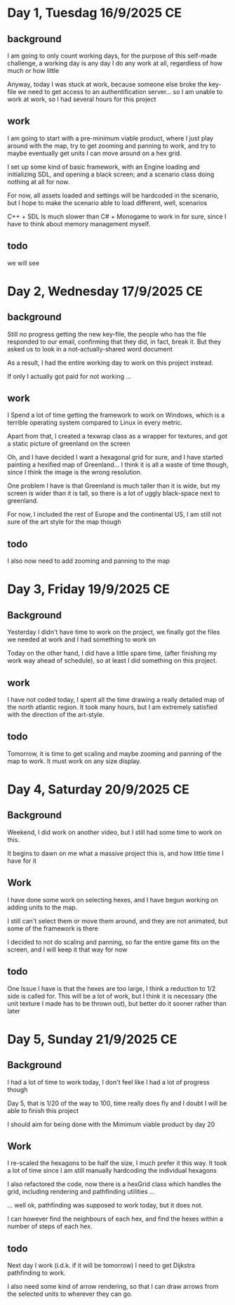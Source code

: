 Day 1, Tuesdag 16/9/2025 CE
============
background
---
I am going to only count working days, for the purpose of this self-made challenge, a working day is any day I do any work at all, regardless of how much or how little

Anyway, today I was stuck at work, because someone else broke the key-file we need to get access to an authentification server... so I am unable to work at work, so I had several hours for this project

work
----
I am going to start with a pre-minimum viable product, where I just play around with the map, try to get zooming and panning to work, and try to maybe eventually get units I can move around on a hex grid.


I set up some kind of basic framework, with an Engine loading and initializing SDL, and opening a black screen; and a scenario class doing nothing at all for now.

For now, all assets loaded and settings will be hardcoded in the scenario, but I hope to make the scenario able to load different, well, scenarios

C++ + SDL Is much slower than C# + Monogame to work in for sure, since I have to think about memory management myself.

todo
----
we will see

Day 2, Wednesday 17/9/2025 CE
=====================================
background
---
Still no progress getting the new key-file, the people who has the file responded to our email, confirming that they did, in fact, break it. But they asked us to look in a not-actually-shared word document

As a result, I had the entire working day to work on this project instead.

If only I actually got paid for not working ...

work
----

I Spend a lot of time getting the framework to work on Windows, which is a terrible operating system compared to Linux in every metric.

Apart from that, I created a texwrap class as a wrapper for textures, and got a static picture of greenland on the screen

Oh, and I have decided I want a hexagonal grid for sure, and I have started painting a hexified map of Greenland... I think it is all a waste of time though, since I think the image is the wrong resolution.

One problem I have is that Greenland is much taller than it is wide, but my screen is wider than it is tall, so there is a lot of uggly black-space next to greenland.

For now, I included the rest of Europe and the continental US, I am still not sure of the art style for the map though

todo
-----
I also now need to add zooming and panning to the map

Day 3, Friday 19/9/2025 CE
===========================
Background
----
Yesterday I didn't have time to work on the project, we finally got the files we needed at work and I had something to work on

Today on the other hand, I did have a little spare time, (after finishing my work way ahead of schedule), so at least I did something on this project.

work
----
I have not coded today, I spent all the time drawing a really detailed map of the north atlantic region. It took many hours, but I am extremely satisfied with the direction of the art-style.

todo
-----
Tomorrow, it is time to get scaling and maybe zooming and panning of the map to work. It must work on any size display.

Day 4, Saturday 20/9/2025 CE
========
Background
----------
Weekend, I did work on another video, but I still had some time to work on this.

It begins to dawn on me what a massive project this is, and how little time I have for it

Work
----
I have done some work on selecting hexes, and I have begun working on adding units to the map.

I still can't select them or move them around, and they are not animated, but some of the framework is there

I decided to not do scaling and panning, so far the entire game fits on the screen, and I will keep it that way for now

todo
----
One Issue I have is that the hexes are too large, I think a reduction to 1/2 side is called for. This will be a lot of work, but I think it is necessary (the unit texture I made has to be thrown out), but better do it sooner rather than later

Day 5, Sunday 21/9/2025 CE
==========================
Background
---------
I had a lot of time to work today, I don't feel like I had a lot of progress though

Day 5, that is 1/20 of the way to 100, time really does fly and I doubt I will be able to finish this project

I should aim for being done with the Mimimum viable product by day 20

Work
-----
I re-scaled the hexagons to be half the size, I much prefer it this way. It took a lot of time since I am still manually hardcoding the individual hexagons

I also refactored the code, now there is a hexGrid class which handles the grid, including rendering and pathfinding utilities ...

... well ok, pathfinding was supposed to work today, but it does not.

I can however find the neighbours of each hex, and find the hexes within a number of steps of each hex.

todo
----
Next day I work (i.d.k. if it will be tomorrow) I need to get Dijkstra pathfinding to work.

I also need some kind of arrow rendering, so that I can draw arrows from the selected units to wherever they can go.